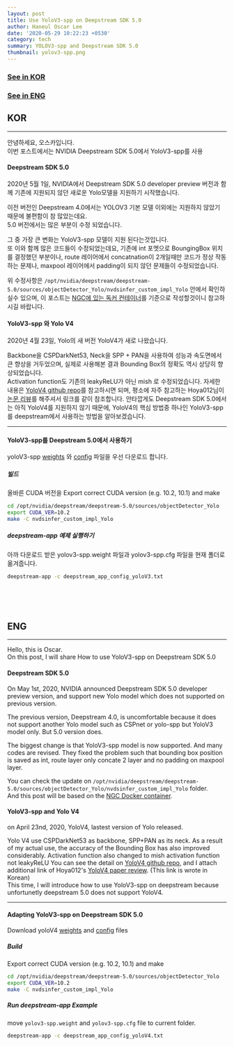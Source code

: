 ```yaml
---
layout: post
title: Use YoloV3-spp on Deepstream SDK 5.0
author: Haneul Oscar Lee
date: '2020-05-29 10:22:23 +0530'
category: tech
summary: YOLOV3-spp and Deepstream SDK 5.0
thumbnail: yolov3-spp.png
---
```


### [See in KOR](#kor)
### [See in ENG](#eng)


## KOR
----------

안녕하세요, 오스카입니다.   
이번 포스트에서는 NVIDIA Deepstream SDK 5.0에서 YoloV3-spp를 사용

#### Deepstream SDK 5.0

2020년 5월 1일, NVIDIA에서 Deepstream SDK 5.0 developer preview 버전과 함께 기존에 지원되지 않던 새로운  Yolo모델을 지원하기 시작했습니다.   

이전 버전인 Deepstream 4.0에서는 YOLOV3 기본 모델 이외에는 지원하지 않았기 때문에 불편함이 참 많았는데요.   
5.0 버전에서는 많은 부분이 수정 되었습니다.

그 중 가장 큰 변화는 YoloV3-spp 모델이 지원 된다는것입니다.   
또 이와 함께 많은 코드들이 수정되었는데요, 기존에 int 포멧으로 BoungingBox 위치를 결정했던 부분이나, route 레이어에서 concatnation이 2개일때만 코드가 정상 작동하는 문제나, maxpool 레이어에서 padding이 되지 않던 문제들이 수정되었습니다. 


위 수정사항은 `/opt/nvidia/deepstream/deepstream-5.0/sources/objectDetector_Yolo/nvdsinfer_custom_impl_Yolo` 안에서 확인하실수 있으며, 
이 포스트는 [NGC에 있는 독커 컨테이너](https://ngc.nvidia.com/catalog/containers/nvidia:deepstream)를 기준으로 작성할것이니 참고하시길 바랍니다.


#### YoloV3-spp 와 Yolo V4

2020년 4월 23일, Yolo의 새 버전 YoloV4가 새로 나왔습니다.

Backbone을 CSPDarkNet53, Neck을 SPP + PAN을 사용하여 성능과 속도면에서 큰 향상을 거두었으며, 실제로 사용해본 결과 Bounding Box의 정확도 역시 상당히 향상되었습니다.   
Activation function도 기존의 leakyReLU가 아닌 mish 로 수정되었습니다.
자세한 내용은 [YoloV4 github repo](https://github.com/AlexeyAB/darknet)를 참고하시면 되며, 
평소에 자주 참고하는 Hoya012님이 [논문 리뷰](https://hoya012.github.io/blog/yolov4/)를 해주셔서 링크를 같이 참조합니다. 
안타깝게도 Deepstream SDK 5.0에서는 아직 YoloV4를 지원하지 않기 때문에, YoloV4의 핵심 방법중 하나인 YoloV3-spp를 deepstream에서 사용하는 방법을 알아보겠습니다. 

----------
#### YoloV3-spp를 Deepstream 5.0에서 사용하기

yoloV3-spp [weights](https://pjreddie.com/media/files/yolov3-spp.weights) 와 [config](https://raw.githubusercontent.com/AlexeyAB/darknet/master/cfg/yolov3-spp.cfg) 파일을 우선 다운로드 합니다.

##### 빌드

올바른 CUDA 버전을 
Export correct CUDA version (e.g. 10.2, 10.1) and make

```sh
cd /opt/nvidia/deepstream/deepstream-5.0/sources/objectDetector_Yolo
export CUDA_VER=10.2
make -C nvdsinfer_custom_impl_Yolo
```

##### deepstream-app 예제 실행하기

아까 다운로드 받은 yolov3-spp.weight 파일과 yolov3-spp.cfg 파일을 현재 폴더로 옮겨줍니다.

```sh
deepstream-app -c deepstream_app_config_yoloV3.txt
```



<br><br><br>

## ENG
----------

Hello, this is Oscar.   
On this post, I will share How to use YoloV3-spp on Deepstream SDK 5.0

#### Deepstream SDK 5.0

On May 1st, 2020, NVIDIA announced Deepstream SDK 5.0 developer preview version, and support new Yolo model which does not supported on previous version.

The previous version, Deepstream 4.0, is uncomfortable because it does not support another Yolo model such as CSPnet or yolo-spp but YoloV3 model only.
But 5.0 version does.

The biggest change is that YoloV3-spp model is now supported.
And many codes are revised. 
They fixed the problem such that bounding box position is saved as int, route layer only concate 2 layer and no padding on maxpool layer. 

You can check the update on `/opt/nvidia/deepstream/deepstream-5.0/sources/objectDetector_Yolo/nvdsinfer_custom_impl_Yolo` folder.   
And this post will be based on the [NGC Docker container](https://ngc.nvidia.com/catalog/containers/nvidia:deepstream).


#### YoloV3-spp and Yolo V4

on April 23nd, 2020, YoloV4, lastest version of Yolo released.

Yolo V4 use CSPDarkNet53 as backbone, SPP+PAN as its neck. 
As a result of my actual use, the accuracy of the Bounding Box has also improved considerably.
Activation function also changed to mish activation function not leakyReLU
You can see the detail on [YoloV4 github repo](https://github.com/AlexeyAB/darknet), and I attach additional link of Hoya012's [YoloV4 paper review](https://hoya012.github.io/blog/yolov4/). (This link is wrote in Korean)   
This time, I will introduce how to use YoloV3-spp on deepstream because unfortunetly deepstream 5.0 does not support YoloV4.

----------
#### Adapting YoloV3-spp on Deepstream SDK 5.0

Download yoloV4 [weights](https://pjreddie.com/media/files/yolov3-spp.weights) and [config](https://raw.githubusercontent.com/AlexeyAB/darknet/master/cfg/yolov3-spp.cfg) files

##### Build

Export correct CUDA version (e.g. 10.2, 10.1) and make

```sh
cd /opt/nvidia/deepstream/deepstream-5.0/sources/objectDetector_Yolo
export CUDA_VER=10.2
make -C nvdsinfer_custom_impl_Yolo
```

##### Run deepstream-app Example

move `yolov3-spp.weight` and `yolov3-spp.cfg` file to current folder.

```sh
deepstream-app -c deepstream_app_config_yoloV4.txt
```